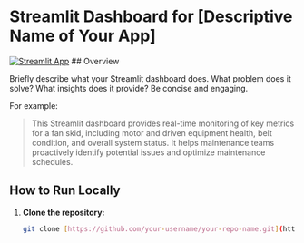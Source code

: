 # Streamlit Dashboard for [Descriptive Name of Your App]

[![Streamlit App](https://static.streamlit.io/badges/streamlit_badge_color.png)](https://share.streamlit.io/YOUR_GITHUB_USERNAME/YOUR_REPO_NAME)  ## Overview

Briefly describe what your Streamlit dashboard does. What problem does it solve? What insights does it provide?  Be concise and engaging.

For example:

> This Streamlit dashboard provides real-time monitoring of key metrics for a fan skid, including motor and driven equipment health, belt condition, and overall system status.  It helps maintenance teams proactively identify potential issues and optimize maintenance schedules.

## How to Run Locally

1. **Clone the repository:**

   ```bash
   git clone [https://github.com/your-username/your-repo-name.git](https://www.google.com/search?q=https://github.com/your-username/your-repo-name.git)